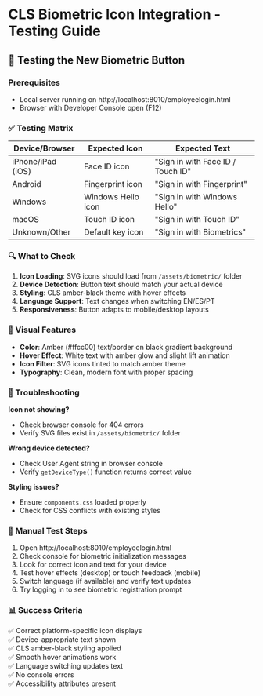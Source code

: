 # CLS Biometric Icon Integration - Testing Guide

## 🧪 Testing the New Biometric Button

### Prerequisites
- Local server running on http://localhost:8010/employeelogin.html
- Browser with Developer Console open (F12)

### ✅ Testing Matrix

| Device/Browser | Expected Icon | Expected Text |
|---------------|---------------|---------------|
| iPhone/iPad (iOS) | Face ID icon | "Sign in with Face ID / Touch ID" |
| Android | Fingerprint icon | "Sign in with Fingerprint" |
| Windows | Windows Hello icon | "Sign in with Windows Hello" |
| macOS | Touch ID icon | "Sign in with Touch ID" |
| Unknown/Other | Default key icon | "Sign in with Biometrics" |

### 🔍 What to Check

1. **Icon Loading**: SVG icons should load from `/assets/biometric/` folder
2. **Device Detection**: Button text should match your actual device
3. **Styling**: CLS amber-black theme with hover effects
4. **Language Support**: Text changes when switching EN/ES/PT
5. **Responsiveness**: Button adapts to mobile/desktop layouts

### 🎨 Visual Features

- **Color**: Amber (#ffcc00) text/border on black gradient background
- **Hover Effect**: White text with amber glow and slight lift animation
- **Icon Filter**: SVG icons tinted to match amber theme
- **Typography**: Clean, modern font with proper spacing

### 🐛 Troubleshooting

**Icon not showing?**
- Check browser console for 404 errors
- Verify SVG files exist in `/assets/biometric/` folder

**Wrong device detected?**
- Check User Agent string in browser console
- Verify `getDeviceType()` function returns correct value

**Styling issues?**
- Ensure `components.css` loaded properly
- Check for CSS conflicts with existing styles

### 🚀 Manual Test Steps

1. Open http://localhost:8010/employeelogin.html
2. Check console for biometric initialization messages
3. Look for correct icon and text for your device
4. Test hover effects (desktop) or touch feedback (mobile)
5. Switch language (if available) and verify text updates
6. Try logging in to see biometric registration prompt

### 📊 Success Criteria

✅ Correct platform-specific icon displays  
✅ Device-appropriate text shown  
✅ CLS amber-black styling applied  
✅ Smooth hover animations work  
✅ Language switching updates text  
✅ No console errors  
✅ Accessibility attributes present  